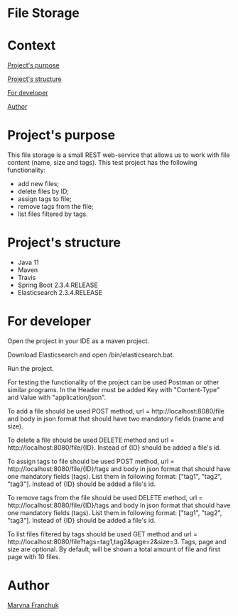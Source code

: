 # File Storage

# Context
[Project's purpose](#purpose)

[Project's structure](#structure)

[For developer](#developer)

[Author](#author)

# <a name="purpose"></a>Project's purpose
This file storage is a small REST web-service that allows us to work with file content (name, size and tags).
This test project has the following functionality:
- add new files;
- delete files by ID;
- assign tags to file;
- remove tags from the file;
- list files filtered by tags.

# <a name="structure"></a>Project's structure
- Java 11
- Maven
- Travis
- Spring Boot 2.3.4.RELEASE
- Elasticsearch 2.3.4.RELEASE

# <a name="developer"></a>For developer
Open the project in your IDE as a maven project.

Download Elasticsearch and open /bin/elasticsearch.bat.

Run the project.

For testing the functionality of the project can be used Postman or other similar programs.
In the Header must be added Key with "Content-Type" and Value with "application/json".

To add a file should be used POST method, url = http://localhost:8080/file and body in json format that should have two mandatory fields (name and size).

To delete a file should be used DELETE method and url = http://localhost:8080/file/{ID}. Instead of {ID} should be added a file's id.

To assign tags to file should be used POST method, url = http://localhost:8080/file/{ID}/tags and body in json format that should have one mandatory fields (tags). 
List them in following format: ["tag1", "tag2", "tag3"]. Instead of {ID} should be added a file's id.

To remove tags from the file should be used DELETE method, url = http://localhost:8080/file/{ID}/tags and body in json format that should have one mandatory fields (tags). 
List them in following format: ["tag1", "tag2", "tag3"]. Instead of {ID} should be added a file's id.

To list files filtered by tags should be used GET method and url = http://localhost:8080/file?tags=tag1,tag2&page=2&size=3. 
Tags, page and size are optional. By default, will be shown a total amount of file and first page with 10 files.


# <a name="author"></a>Author
[Maryna Franchuk](https://github.com/Kaijou88)
